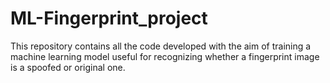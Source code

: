 # ML-Fingerprint_project

This repository contains all the code developed with the aim of training a machine learning model useful for recognizing whether a fingerprint image is a spoofed or original one.
